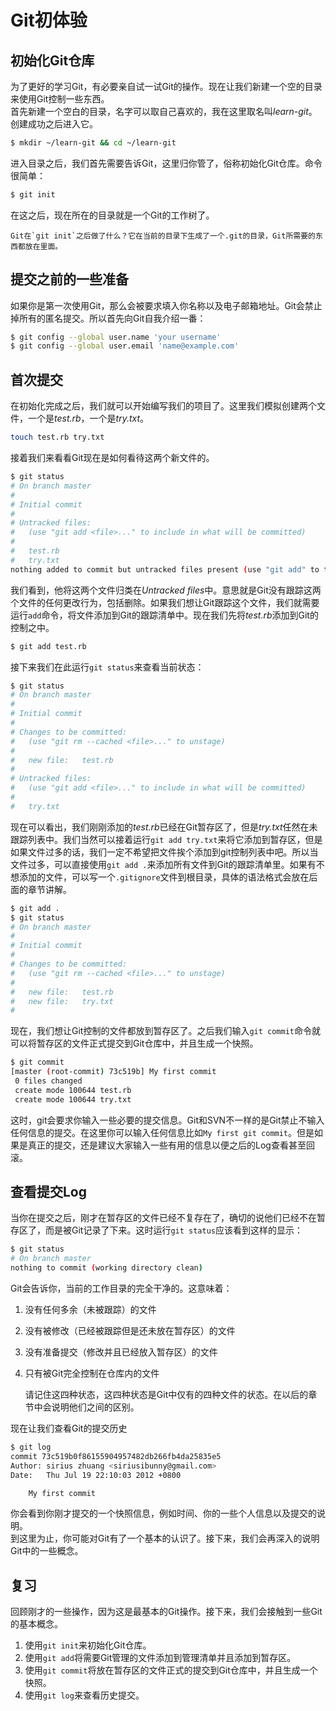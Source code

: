 # Git初体验

## 初始化Git仓库

为了更好的学习Git，有必要亲自试一试Git的操作。现在让我们新建一个空的目录来使用Git控制一些东西。  
首先新建一个空白的目录，名字可以取自己喜欢的，我在这里取名叫*learn-git*。创建成功之后进入它。
```bash
$ mkdir ~/learn-git && cd ~/learn-git
```

进入目录之后，我们首先需要告诉Git，这里归你管了，俗称初始化Git仓库。命令很简单：
```bash
$ git init
```

在这之后，现在所在的目录就是一个Git的工作树了。

	Git在`git init`之后做了什么？它在当前的目录下生成了一个.git的目录，Git所需要的东西都放在里面。

## 提交之前的一些准备
如果你是第一次使用Git，那么会被要求填入你名称以及电子邮箱地址。Git会禁止掉所有的匿名提交。所以首先向Git自我介绍一番：
```bash
$ git config --global user.name 'your username'
$ git config --global user.email 'name@example.com'
```

## 首次提交
在初始化完成之后，我们就可以开始编写我们的项目了。这里我们模拟创建两个文件，一个是*test.rb*，一个是*try.txt*。
```bash
touch test.rb try.txt
```

接着我们来看看Git现在是如何看待这两个新文件的。
```bash
$ git status
# On branch master
#
# Initial commit
#
# Untracked files:
#   (use "git add <file>..." to include in what will be committed)
#
#	test.rb
#	try.txt
nothing added to commit but untracked files present (use "git add" to track)
```

我们看到，他将这两个文件归类在*Untracked files*中。意思就是Git没有跟踪这两个文件的任何更改行为，包括删除。如果我们想让Git跟踪这个文件，我们就需要运行`add`命令，将文件添加到Git的跟踪清单中。现在我们先将*test.rb*添加到Git的控制之中。
```bash
$ git add test.rb
```
接下来我们在此运行`git status`来查看当前状态：
```bash
$ git status
# On branch master
#
# Initial commit
#
# Changes to be committed:
#   (use "git rm --cached <file>..." to unstage)
#
#	new file:   test.rb
#
# Untracked files:
#   (use "git add <file>..." to include in what will be committed)
#
#	try.txt
```

现在可以看出，我们刚刚添加的*test.rb*已经在Git暂存区了，但是*try.txt*任然在未跟踪列表中。我们当然可以接着运行`git add try.txt`来将它添加到暂存区，但是如果文件过多的话，我们一定不希望把文件挨个添加到git控制列表中吧。所以当文件过多，可以直接使用`git add .`来添加所有文件到Git的跟踪清单里。如果有不想添加的文件，可以写一个`.gitignore`文件到根目录，具体的语法格式会放在后面的章节讲解。
```bash
$ git add .
$ git status
# On branch master
#
# Initial commit
#
# Changes to be committed:
#   (use "git rm --cached <file>..." to unstage)
#
#	new file:   test.rb
#	new file:   try.txt
#
```

现在，我们想让Git控制的文件都放到暂存区了。之后我们输入`git commit`命令就可以将暂存区的文件正式提交到Git仓库中，并且生成一个快照。
```bash
$ git commit
[master (root-commit) 73c519b] My first commit
 0 files changed
 create mode 100644 test.rb
 create mode 100644 try.txt
```

这时，git会要求你输入一些必要的提交信息。Git和SVN不一样的是Git禁止不输入任何信息的提交。在这里你可以输入任何信息比如`My first git commit`。但是如果是真正的提交，还是建议大家输入一些有用的信息以便之后的Log查看甚至回滚。

## 查看提交Log
当你在提交之后，刚才在暂存区的文件已经不复存在了，确切的说他们已经不在暂存区了，而是被Git记录了下来。这时运行`git status`应该看到这样的显示：
```bash
$ git status
# On branch master
nothing to commit (working directory clean)
```

Git会告诉你，当前的工作目录的完全干净的。这意味着：

1. 没有任何多余（未被跟踪）的文件
2. 没有被修改（已经被跟踪但是还未放在暂存区）的文件
3. 没有准备提交（修改并且已经放入暂存区）的文件
4. 只有被Git完全控制在仓库内的文件

	请记住这四种状态，这四种状态是Git中仅有的四种文件的状态。在以后的章节中会说明他们之间的区别。

现在让我们查看Git的提交历史
```bash
$ git log
commit 73c519b0f86155904957482db266fb4da25835e5
Author: sirius zhuang <siriusibunny@gmail.com>
Date:   Thu Jul 19 22:10:03 2012 +0800

    My first commit
```

你会看到你刚才提交的一个快照信息，例如时间、你的一些个人信息以及提交的说明。  
到这里为止，你可能对Git有了一个基本的认识了。接下来，我们会再深入的说明Git中的一些概念。

## 复习
回顾刚才的一些操作，因为这是最基本的Git操作。接下来，我们会接触到一些Git的基本概念。

1. 使用`git init`来初始化Git仓库。
2. 使用`git add`将需要Git管理的文件添加到管理清单并且添加到暂存区。
3. 使用`git commit`将放在暂存区的文件正式的提交到Git仓库中，并且生成一个快照。
4. 使用`git log`来查看历史提交。
